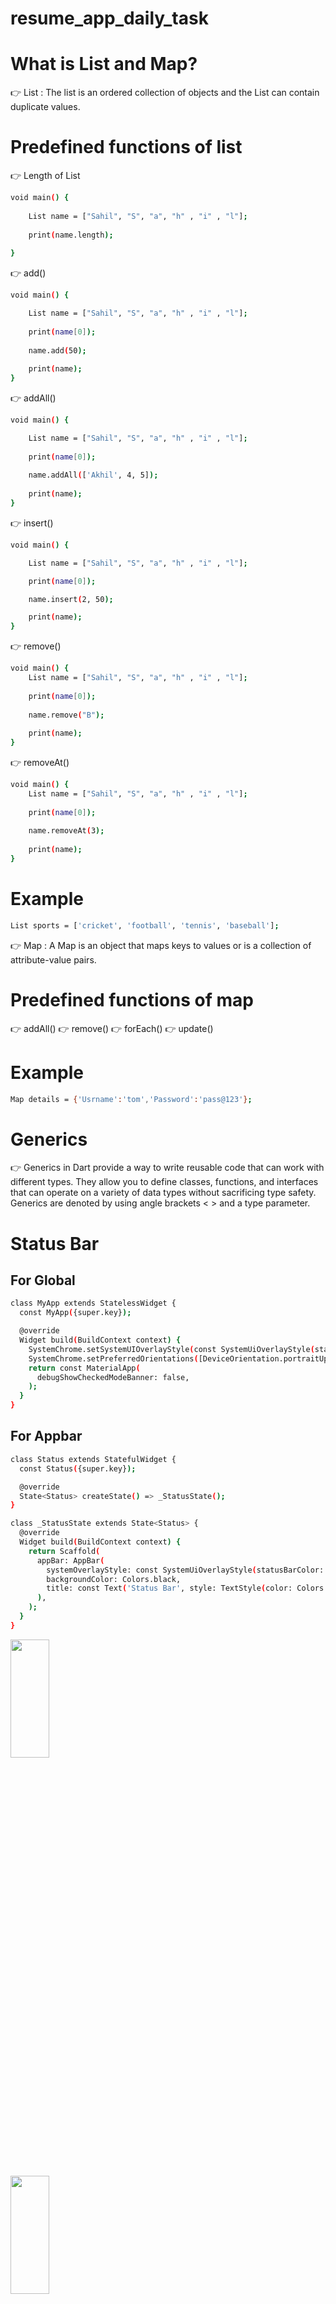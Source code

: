 # resume_app_daily_task

# What is List and Map?

👉 List :  The list is an ordered collection of objects and the List can contain duplicate values.

# Predefined functions of list

👉 Length of List 

```bash
void main() {
 
    List name = ["Sahil", "S", "a", "h" , "i" , "l"];
  
    print(name.length);
 
}
```

👉 add()

```bash
void main() {

    List name = ["Sahil", "S", "a", "h" , "i" , "l"];
  
    print(name[0]);
  
    name.add(50);
  
    print(name);
}
```

👉 addAll()

```bash
void main() {

    List name = ["Sahil", "S", "a", "h" , "i" , "l"];
  
    print(name[0]);
  
    name.addAll(['Akhil', 4, 5]);
  
    print(name);
}
```
👉 insert()

```bash
void main() {

    List name = ["Sahil", "S", "a", "h" , "i" , "l"];

    print(name[0]);

    name.insert(2, 50);

    print(name);
}
```

👉 remove()

```bash
void main() {
    List name = ["Sahil", "S", "a", "h" , "i" , "l"];
  
    print(name[0]);
  
    name.remove("B");
  
    print(name);
}
```

👉 removeAt()

```bash
void main() {
    List name = ["Sahil", "S", "a", "h" , "i" , "l"];
  
    print(name[0]);
  
    name.removeAt(3);
  
    print(name);
}
```

# Example

```bash 
List sports = ['cricket', 'football', 'tennis', 'baseball'];
```

👉 Map :  A Map is an object that maps keys to values or is a collection of attribute-value pairs.

# Predefined functions of map

👉 addAll() 
👉 remove() 
👉 forEach() 
👉 update()

# Example

```bash 
Map details = {'Usrname':'tom','Password':'pass@123'};
```

# Generics

👉 Generics in Dart provide a way to write reusable code that can work with different types. They allow you to define classes, functions, and interfaces that can operate on a variety of data types without sacrificing type safety. Generics are denoted by using angle brackets < > and a type parameter.

# Status Bar

## For Global

```bash
class MyApp extends StatelessWidget {
  const MyApp({super.key});

  @override
  Widget build(BuildContext context) {
    SystemChrome.setSystemUIOverlayStyle(const SystemUiOverlayStyle(statusBarColor: Colors.red),);
    SystemChrome.setPreferredOrientations([DeviceOrientation.portraitUp, DeviceOrientation.landscapeLeft]);
    return const MaterialApp(
      debugShowCheckedModeBanner: false,
    );
  }
}
```

## For Appbar

```bash
class Status extends StatefulWidget {
  const Status({super.key});

  @override
  State<Status> createState() => _StatusState();
}

class _StatusState extends State<Status> {
  @override
  Widget build(BuildContext context) {
    return Scaffold(
      appBar: AppBar(
        systemOverlayStyle: const SystemUiOverlayStyle(statusBarColor: Colors.grey),
        backgroundColor: Colors.black,
        title: const Text('Status Bar', style: TextStyle(color: Colors.white,),),
      ),
    );
  }
}
```

<img src="https://github.com/Vishalk0810/resume_app_daily_task/assets/149374506/bd622f42-04f7-4bcd-8fe9-08946a9afd54" height=22% width=35%>

<br>

<img src="https://github.com/Vishalk0810/resume_app_daily_task/assets/149374506/a801a3d8-20d2-49e2-8446-e0202e3b6585" height=22% width=35%>

<br>

<video src="https://github.com/Vishalk0810/resume_app_daily_task/assets/149374506/2d85cd7e-1ee7-4eca-bd71-70763318fec1" height=22% width=35%>

<br>







